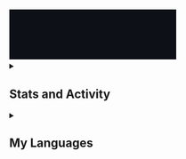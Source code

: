 #

<img src="./assets/github-gif1_v2.gif" alt="Typing animation" width="300" height="auto" />

<details> 
  <summary><h2>Stats and Activity</h2></summary>

[![GitHub Streak](https://streak-stats.demolab.com/?user=SidusLunare&theme=dark)](https://git.io/streak-stats)

[![Nova's GitHub stats-Dark](https://github-readme-stats.vercel.app/api?username=SidusLunare&show_icons=true&theme=dark#gh-dark-mode-only)](https://github.com/anuraghazra/github-readme-stats#gh-dark-mode-only)
[![Nova's GitHub stats-Light](https://github-readme-stats.vercel.app/api?username=SidusLunare&show_icons=true&theme=default#gh-light-mode-only)](https://github.com/anuraghazra/github-readme-stats#gh-light-mode-only)
[![Top Langs](https://github-readme-stats.vercel.app/api/top-langs/?username=SidusLunare&layout=compact&theme=dark#gh-dark-mode-only)](https://github.com/anuraghazra/github-readme-stats)

<a><strong>Note</strong>: Top languages is only a metric of the languages my public code consists of and doesn't reflect experience or skill level.</a>

[![Nova's github activity graph](https://github-readme-activity-graph.vercel.app/graph?username=SidusLunare&theme=react#gh-light-mode-only)](https://github.com/ashutosh00710/github-readme-activity-graph#gh-light-mode-only)
[![Nova's github activity graph](https://github-readme-activity-graph.vercel.app/graph?username=SidusLunare&theme=react-dark#gh-dark-mode-only)](https://github.com/ashutosh00710/github-readme-activity-graph#gh-dark-mode-only)

</details>

<details> 
  <summary><h2>My Languages</h2></summary>
  <!-- Some badges are from https://github.com/Ileriayo/markdown-badges -->
  <h3>Standard languages</h3>
        <a href="#"><img alt="C#" src="https://custom-icon-badges.demolab.com/badge/C%23-68217A.svg?logo=cs2&logoColor=white"></a>
        <a href="#"><img alt="CSS3" src="https://img.shields.io/badge/CSS-1572B6.svg?logo=css3&logoColor=white"></a>
        <a href="#"><img alt="HTML5" src="https://img.shields.io/badge/HTML-E34F26.svg?logo=html5&logoColor=white"></a>
        <a href="#"><img alt="JavaScript" src="https://img.shields.io/badge/JavaScript-F7DF1E.svg?logo=javascript&logoColor=black"></a>
        <a href="#"><img alt="Python" src="https://img.shields.io/badge/Python-14354C.svg?logo=python&logoColor=white"></a>
        <a href="#"><img alt="Arduino" src="https://img.shields.io/badge/-Arduino-00979D?logo=Arduino&logoColor=white"></a>
        <a href="#"><img alt="React" src="https://img.shields.io/badge/React-20232a.svg?logo=react&logoColor=%2361DAFB"></a>
        <a href="#"><img alt="Linux" src="https://raw.githubusercontent.com/devicons/devicon/master/icons/linux/linux-original.svg" width="42" height="42"></a>

 <h3>Tools</h3>
        <a href="#"><img alt="OBS Studio" src="https://img.shields.io/badge/-OBS-302E31?logo=obs-studio&logoColor=white"></a>
        <a href="#"><img alt="Postman" src="https://img.shields.io/badge/Postman-FF6C37?logo=postman&logoColor=white"></a>
        <a href="#"><img alt="GitHub Desktop" src="https://img.shields.io/badge/GitHub%20Desktop-8034A9.svg?logo=github&logoColor=white"></a>
        <a href="#"><img alt="Google Sheets" src="https://img.shields.io/badge/Sheets-34A853.svg?logo=google%20sheets&logoColor=white"></a>
        <a href="#"><img alt="Discord" src="https://img.shields.io/badge/-Discord-5865F2.svg?logo=discord&logoColor=white"></a>
        <a href="#"><img alt="Visual Studio Code" src="https://img.shields.io/badge/Visual%20Studio%20Code-0078d7.svg?logo=visual-studio-code&logoColor=white"></a>
</details>
